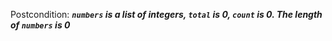 Postcondition: ***`numbers` is a list of integers, `total` is 0, `count` is 0. The length of `numbers` is 0***